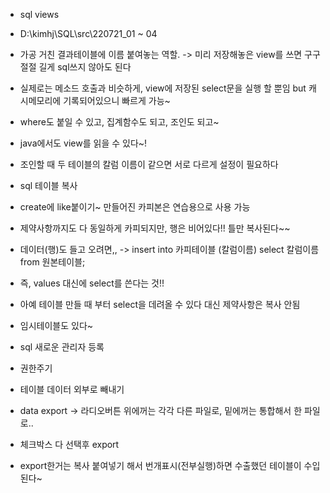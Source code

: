 - sql views
- D:\kimhj\SQL\src\220721_01 ~ 04
- 가공 거친 결과테이블에 이름 붙여놓는 역할. -> 미리 저장해놓은 view를 쓰면 구구절절 길게 sql쓰지 않아도 된다
- 실제로는 메소드 호출과 비슷하게, view에 저장된 select문을 실행 할 뿐임 but 캐시메모리에 기록되어있으니 빠르게 가능~
- where도 붙일 수 있고, 집계함수도 되고, 조인도 되고~
- java에서도 view를 읽을 수 있다~!
- 조인할 때 두 테이블의 칼럼 이름이 같으면 서로 다르게 설정이 필요하다

- sql 테이블 복사
- create에 like붙이기~ 만들어진 카피본은 연습용으로 사용 가능
- 제약사항까지도 다 동일하게 카피되지만, 행은 비어있다!! 틀만 복사된다~~
- 데이터(행)도 들고 오려면,, -> insert into 카피테이블 (칼럼이름) select 칼럼이름 from 원본테이블;
- 즉, values 대신에 select를 쓴다는 것!!
- 아예 테이블 만들 때 부터 select을 데려올 수 있다 대신 제약사항은 복사 안됨
- 임시테이블도 있다~ 

- sql 새로운 관리자 등록
- 권한주기

- 테이블 데이터 외부로 빼내기
- data export -> 라디오버튼 위에꺼는 각각 다른 파일로, 밑에꺼는 통합해서 한 파일로..
- 체크박스 다 선택후 export
- export한거는 복사 붙여넣기 해서 번개표시(전부실행)하면 수출했던 테이블이 수입된다~